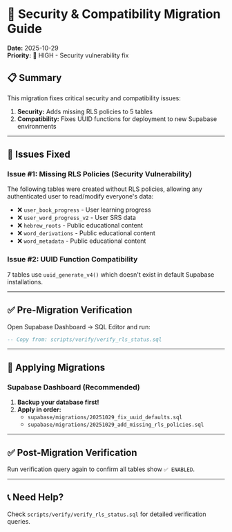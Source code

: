 # 🔐 Security & Compatibility Migration Guide

**Date:** 2025-10-29  
**Priority:** 🚨 HIGH - Security vulnerability fix

## 📋 Summary

This migration fixes critical security and compatibility issues:

1. **Security:** Adds missing RLS policies to 5 tables
2. **Compatibility:** Fixes UUID functions for deployment to new Supabase environments

---

## 🚨 Issues Fixed

### Issue #1: Missing RLS Policies (Security Vulnerability)
The following tables were created without RLS policies, allowing any authenticated user to read/modify everyone's data:
- ❌ `user_book_progress` - User learning progress
- ❌ `user_word_progress_v2` - User SRS data
- ❌ `hebrew_roots` - Public educational content
- ❌ `word_derivations` - Public educational content
- ❌ `word_metadata` - Public educational content

### Issue #2: UUID Function Compatibility
7 tables use `uuid_generate_v4()` which doesn't exist in default Supabase installations.

---

## ✅ Pre-Migration Verification

Open Supabase Dashboard → SQL Editor and run:
```sql
-- Copy from: scripts/verify/verify_rls_status.sql
```

---

## 🚀 Applying Migrations

### Supabase Dashboard (Recommended)

1. **Backup your database first!**
2. **Apply in order:**
   - `supabase/migrations/20251029_fix_uuid_defaults.sql`
   - `supabase/migrations/20251029_add_missing_rls_policies.sql`

---

## ✅ Post-Migration Verification

Run verification query again to confirm all tables show `✅ ENABLED`.

---

## 📞 Need Help?

Check `scripts/verify/verify_rls_status.sql` for detailed verification queries.
